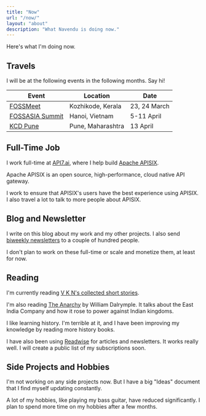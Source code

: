 ```yaml
---
title: "Now"
url: "/now/"
layout: "about"
description: "What Navendu is doing now."
---
```


Here's what I'm doing now.

## Travels

I will be at the following events in the following months. Say hi!

| Event                                               | Location          | Date         |
| --------------------------------------------------- | ----------------- | ------------ |
| [FOSSMeet](https://www.fossmeet.net/)               | Kozhikode, Kerala | 23, 24 March |
| [FOSSASIA Summit](https://eventyay.com/e/55d2a466/) | Hanoi, Vietnam    | 5-11 April   |
| [KCD Pune](https://kcdpune.in/)                     | Pune, Maharashtra | 13 April     |

## Full-Time Job

I work full-time at [API7.ai](https://api7.ai/), where I help build [Apache APISIX](https://apisix.apache.org/).

Apache APISIX is an open source, high-performance, cloud native API gateway.

I work to ensure that APISIX's users have the best experience using APISIX. I also travel a lot to talk to more people about APISIX.

## Blog and Newsletter

I write on this blog about my work and my other projects. I also send [biweekly newsletters](/subscribe/) to a couple of hundred people.

I don't plan to work on these full-time or scale and monetize them, at least for now.

## Reading

I'm currently reading [V K N\'s collected short stories](https://www.goodreads.com/book/show/17971843-v-k-n).

I'm also reading [The Anarchy](https://www.goodreads.com/book/show/42972023-the-anarchy) by William Dalrymple. It talks about the East India Company and how it rose to power against Indian kingdoms.

I like learning history. I'm terrible at it, and I have been improving my knowledge by reading more history books.

I have also been using [Readwise](https://readwise.io/i/navendu4) for articles and newsletters. It works really well. I will create a public list of my subscriptions soon.

## Side Projects and Hobbies

I'm not working on any side projects now. But I have a big "Ideas" document that I find myself updating constantly.

A lot of my hobbies, like playing my bass guitar, have reduced significantly. I plan to spend more time on my hobbies after a few months.
